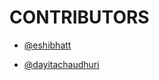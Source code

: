 # CONTRIBUTORS

- [@eshibhatt](https://github.com/eshibhatt)

- [@dayitachaudhuri](https://github.com/dayitachaudhuri)